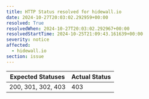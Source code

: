 ```yaml
---
title: HTTP Status resolved for hidewall.io
date: 2024-10-27T20:03:02.292959+00:00
resolved: True
resolvedWhen: 2024-10-27T20:03:02.292967+00:00
resolvedStartTime: 2024-10-25T21:09:43.161639+00:00
severity: notice
affected:
  - hidewall.io
section: issue
---
```


| Expected Statuses | Actual Status  |
|-------------------|----------------|
| 200, 301, 302, 403 | 403 |
